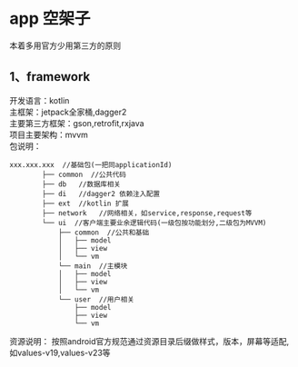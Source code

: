 # app 空架子

本着多用官方少用第三方的原则

## 1、framework
开发语言：kotlin  
主框架：jetpack全家桶,dagger2  
主要第三方框架：gson,retrofit,rxjava  
项目主要架构：mvvm  
包说明：
```
xxx.xxx.xxx  //基础包(一把同applicationId)
        ├── common  //公共代码
        ├── db   //数据库相关
        ├── di   //dagger2 依赖注入配置
        ├── ext  //kotlin 扩展
        ├── network   //网络相关，如service,response,request等
        └── ui  //客户端主要业余逻辑代码(一级包按功能划分,二级包为MVVM)
            ├── common  //公共和基础
            │   ├── model
            │   ├── view
            │   └── vm
            └── main  //主模块
            │   ├── model
            │   ├── view
            │   └── vm
            └── user  //用户相关
                ├── model
                ├── view
                └── vm                
```
资源说明：
按照android官方规范通过资源目录后缀做样式，版本，屏幕等适配,如values-v19,values-v23等